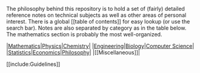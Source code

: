The philosophy behind this repository is to hold a set of (fairly) detailed reference notes on technical subjects as well as other areas of personal interest. There is a global [[table of contents]] for easy lookup (or use the search bar). Notes are also separated by category as in the table below. The mathematics section is probably the most well-organized.


|[Mathematics](./Mathematics/)|[Physics](./Physics/)|[Chemistry](./Chemistry/)|
|[Engineering](./Engineering/)|[Biology](./Biology/)|[Computer Science](./Computer-Science/)|
|[Statistics](./Statistics/)|[Economics](./Economics/)|[Philosophy](./Philosophy/)|
|[[Miscellaneous]]|

[[include:Guidelines]]